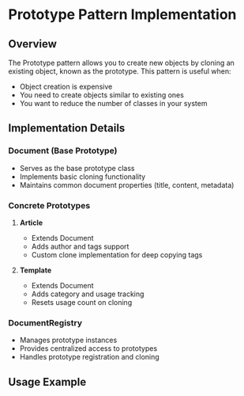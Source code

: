 # Prototype Pattern Implementation

## Overview

The Prototype pattern allows you to create new objects by cloning an existing object, known as the prototype. This pattern is useful when:

- Object creation is expensive
- You need to create objects similar to existing ones
- You want to reduce the number of classes in your system

## Implementation Details

### Document (Base Prototype)

- Serves as the base prototype class
- Implements basic cloning functionality
- Maintains common document properties (title, content, metadata)

### Concrete Prototypes

1. **Article**

   - Extends Document
   - Adds author and tags support
   - Custom clone implementation for deep copying tags

2. **Template**
   - Extends Document
   - Adds category and usage tracking
   - Resets usage count on cloning

### DocumentRegistry

- Manages prototype instances
- Provides centralized access to prototypes
- Handles prototype registration and cloning

## Usage Example
